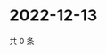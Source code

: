 # 2022-12-13

共 0 条

<!-- BEGIN WEIBO -->
<!-- 最后更新时间 Tue Dec 13 2022 16:07:13 GMT+0800 (China Standard Time) -->

<!-- END WEIBO -->
